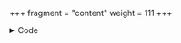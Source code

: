 +++
fragment = "content"
weight = 111
+++

<details><summary>Code</summary>
```+++
fragment = "search"
weight = 110
background = "secondary"

title = "Search Fragment"
subtitle = "Searches through all content fragments"
#title_align = "left" # Default is center, can be left, right or center
+++
```
</details>
